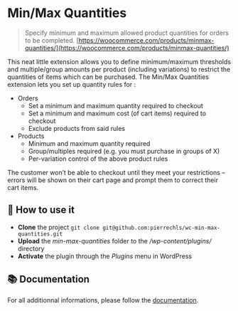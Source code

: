 # Min/Max Quantities
> Specify minimum and maximum allowed product quantities for orders to be completed. [https://woocommerce.com/products/minmax-quantities/](https://woocommerce.com/products/minmax-quantities/)

This neat little extension allows you to define minimum/maximum thresholds and multiple/group amounts per product (including variations) to restrict the quantities of items which can be purchased. The Min/Max Quantities extension lets you set up quantity rules for :

- Orders
	- Set a minimum and maximum quantity required to checkout
	- Set a minimum and maximum cost (of cart items) required to checkout
	- Exclude products from said rules
- Products
	- Minimum and maximum quantity required
	- Group/multiples required (e.g. you must purchase in groups of X)
	- Per-variation control of the above product rules

The customer won’t be able to checkout until they meet your restrictions – errors will be shown on their cart page and prompt them to correct their cart items.

## 🔮 How to use it

- **Clone** the project `git clone git@github.com:pierrechls/wc-min-max-quantities.git`
- **Upload** the *min-max-quantities* folder to the */wp-content/plugins/* directory
- **Activate** the plugin through the *Plugins* menu in WordPress

## 📚 Documentation

For all additionnal informations, please follow the  [documentation](https://docs.woocommerce.com/document/minmax-quantities/).